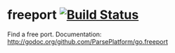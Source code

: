 freeport [![Build Status](https://secure.travis-ci.org/ParsePlatform/go.freeport.png)](http://travis-ci.org/ParsePlatform/go.freeport)
========

Find a free port. Documentation:
http://godoc.org/github.com/ParsePlatform/go.freeport
